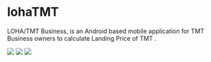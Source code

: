 # lohaTMT
LOHA/TMT Business, is an Android based mobile application for TMT Business owners to calculate Landing Price of TMT .

![](https://github.com/mechbullgt/lohaTMT/blob/main/flutter_08.png)
![](https://github.com/mechbullgt/lohaTMT/blob/main/flutter_07.png)
![](https://github.com/mechbullgt/lohaTMT/blob/main/flutter_06.png)
